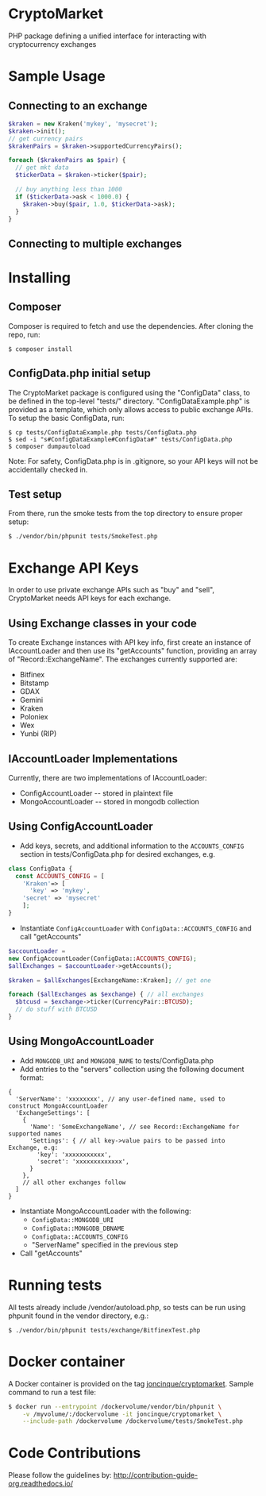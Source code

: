 # CryptoMarket
PHP package defining a unified interface for interacting with cryptocurrency exchanges

# Sample Usage

## Connecting to an exchange

```php
$kraken = new Kraken('mykey', 'mysecret');
$kraken->init();
// get currency pairs
$krakenPairs = $kraken->supportedCurrencyPairs();

foreach ($krakenPairs as $pair) {
  // get mkt data
  $tickerData = $kraken->ticker($pair);

  // buy anything less than 1000
  if ($tickerData->ask < 1000.0) {
    $kraken->buy($pair, 1.0, $tickerData->ask);
  }
}
```

## Connecting to multiple exchanges

# Installing

## Composer

Composer is required to fetch and use the dependencies.  After cloning the repo,
run:

    $ composer install

## ConfigData.php initial setup

The CryptoMarket package is configured using the "ConfigData" class, to 
be defined in the top-level "tests/" directory.  "ConfigDataExample.php" 
is provided as a template, which only allows access to public exchange APIs. To
setup the basic ConfigData, run:

    $ cp tests/ConfigDataExample.php tests/ConfigData.php
    $ sed -i "s#ConfigDataExample#ConfigData#" tests/ConfigData.php
    $ composer dumpautoload

Note: For safety, ConfigData.php is in .gitignore, so your API keys will 
not be accidentally checked in.

## Test setup

From there, run the smoke tests from the top directory to ensure proper setup:

    $ ./vendor/bin/phpunit tests/SmokeTest.php

# Exchange API Keys

In order to use private exchange APIs such as "buy" and "sell", CryptoMarket 
needs API keys for each exchange.

## Using Exchange classes in your code

To create Exchange instances with API key info, first create an instance of 
IAccountLoader and then use its "getAccounts" function, providing an array of 
"Record::ExchangeName".  The exchanges currently supported are:

  * Bitfinex
  * Bitstamp
  * GDAX
  * Gemini
  * Kraken
  * Poloniex
  * Wex
  * Yunbi (RIP)

## IAccountLoader Implementations

Currently, there are two implementations of IAccountLoader: 

  * ConfigAccountLoader -- stored in plaintext file
  * MongoAccountLoader -- stored in mongodb collection

## Using ConfigAccountLoader

  * Add keys, secrets, and additional information to the `ACCOUNTS_CONFIG` section
  in tests/ConfigData.php for desired exchanges, e.g.

```php
class ConfigData {
  const ACCOUNTS_CONFIG = [
    'Kraken'=> [
      'key' => 'mykey',
    'secret' => 'mysecret'
    ];
}
```

  * Instantiate `ConfigAccountLoader` with `ConfigData::ACCOUNTS_CONFIG` and call "getAccounts"

```php
$accountLoader =
new ConfigAccountLoader(ConfigData::ACCOUNTS_CONFIG);
$allExchanges = $accountLoader->getAccounts();

$kraken = $allExchanges[ExchangeName::Kraken]; // get one

foreach ($allExchanges as $exchange) { // all exchanges
  $btcusd = $exchange->ticker(CurrencyPair::BTCUSD);
  // do stuff with BTCUSD
}
```

## Using MongoAccountLoader

  * Add `MONGODB_URI` and `MONGODB_NAME` to tests/ConfigData.php
  * Add entries to the "servers" collection using the following document format:

```
{
  'ServerName': 'xxxxxxxx', // any user-defined name, used to construct MongoAccountLoader
  'ExchangeSettings': [
    {
      'Name': 'SomeExchangeName', // see Record::ExchangeName for supported names
      'Settings': { // all key->value pairs to be passed into Exchange, e.g:
        'key': 'xxxxxxxxxxx',
        'secret': 'xxxxxxxxxxxxx',
      }
    },
    // all other exchanges follow
  ]
}
```

  * Instantiate MongoAccountLoader with the following:
    - `ConfigData::MONGODB_URI`
    - `ConfigData::MONGODB_DBNAME`
    - `ConfigData::ACCOUNTS_CONFIG`
    - "ServerName" specified in the previous step
  * Call "getAccounts"

# Running tests

All tests already include /vendor/autoload.php, so tests can be run using phpunit
found in the vendor directory, e.g.:

    $ ./vendor/bin/phpunit tests/exchange/BitfinexTest.php

# Docker container

A Docker container is provided on the tag [joncinque/cryptomarket](https://hub.docker.com/r/joncinque/cryptomarket/).
Sample command to run a test file:

```bash
$ docker run --entrypoint /dockervolume/vendor/bin/phpunit \
    -v /myvolume/:/dockervolume -it joncinque/cryptomarket \
    --include-path /dockervolume /dockervolume/tests/SmokeTest.php
```
    
# Code Contributions

Please follow the guidelines by: http://contribution-guide-org.readthedocs.io/

